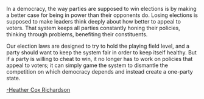 In a democracy, the way parties are supposed to win elections is by making a better case for being in power than their opponents do. Losing elections is supposed to make leaders think deeply about how better to appeal to voters. That system keeps all parties constantly honing their policies, thinking through problems, benefiting their constituents.

Our election laws are designed to try to hold the playing field level, and a party should want to keep the system fair in order to keep itself healthy. But if a party is willing to cheat to win, it no longer has to work on policies that appeal to voters; it can simply game the system to dismantle the competition on which democracy depends and instead create a one-party state.

[-Heather Cox Richardson](https://heathercoxrichardson.substack.com/p/march-22-2023)
